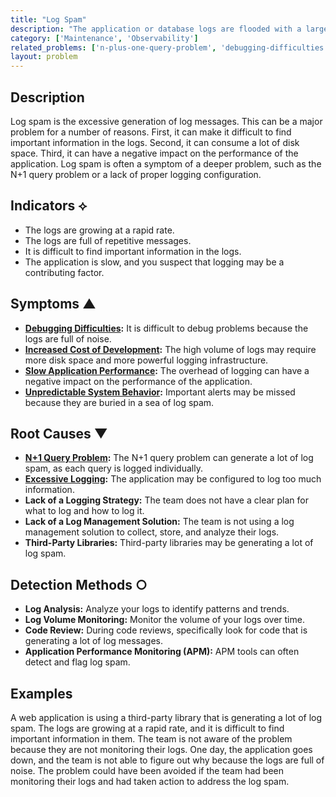 ```yaml
---
title: "Log Spam"
description: "The application or database logs are flooded with a large number of similar-looking queries, making it difficult to identify and diagnose other issues."
category: ['Maintenance', 'Observability']
related_problems: ['n-plus-one-query-problem', 'debugging-difficulties', 'excessive-logging']
layout: problem
---
```


## Description
Log spam is the excessive generation of log messages. This can be a major problem for a number of reasons. First, it can make it difficult to find important information in the logs. Second, it can consume a lot of disk space. Third, it can have a negative impact on the performance of the application. Log spam is often a symptom of a deeper problem, such as the N+1 query problem or a lack of proper logging configuration.

## Indicators ⟡
- The logs are growing at a rapid rate.
- The logs are full of repetitive messages.
- It is difficult to find important information in the logs.
- The application is slow, and you suspect that logging may be a contributing factor.

## Symptoms ▲
- **[Debugging Difficulties](debugging-difficulties.md):** It is difficult to debug problems because the logs are full of noise.
- **[Increased Cost of Development](increased-cost-of-development.md):** The high volume of logs may require more disk space and more powerful logging infrastructure.
- **[Slow Application Performance](slow-application-performance.md):** The overhead of logging can have a negative impact on the performance of the application.
- **[Unpredictable System Behavior](unpredictable-system-behavior.md):** Important alerts may be missed because they are buried in a sea of log spam.

## Root Causes ▼
- **[N+1 Query Problem](n-plus-one-query-problem.md):** The N+1 query problem can generate a lot of log spam, as each query is logged individually.
- **[Excessive Logging](excessive-logging.md):** The application may be configured to log too much information.
- **Lack of a Logging Strategy:** The team does not have a clear plan for what to log and how to log it.
- **Lack of a Log Management Solution:** The team is not using a log management solution to collect, store, and analyze their logs.
- **Third-Party Libraries:** Third-party libraries may be generating a lot of log spam.

## Detection Methods ○
- **Log Analysis:** Analyze your logs to identify patterns and trends.
- **Log Volume Monitoring:** Monitor the volume of your logs over time.
- **Code Review:** During code reviews, specifically look for code that is generating a lot of log messages.
- **Application Performance Monitoring (APM):** APM tools can often detect and flag log spam.

## Examples
A web application is using a third-party library that is generating a lot of log spam. The logs are growing at a rapid rate, and it is difficult to find important information in them. The team is not aware of the problem because they are not monitoring their logs. One day, the application goes down, and the team is not able to figure out why because the logs are full of noise. The problem could have been avoided if the team had been monitoring their logs and had taken action to address the log spam.
